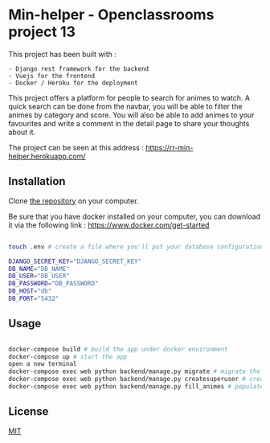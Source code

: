 # Min-helper - Openclassrooms project 13


This project has been built with :

    - Django rest framework for the backend
    - Vuejs for the frontend
    - Docker / Heroku for the deployment


This project offers a platform for people to search for animes to watch.
A quick search can be done from the navbar, you will be able to filter the animes by category and score.
You will also be able to add animes to your favourites and write a comment in the detail page to share your thoughts about it.


The project can be seen at this address : https://rr-min-helper.herokuapp.com/



## Installation


Clone [the repository](https://github.com/Romderful/p13_min-helper) on your computer.

Be sure that you have docker installed on your computer, you can download it via the following link : https://www.docker.com/get-started


```bash

touch .env # create a file where you'll put your database configuration and the django secret key

DJANGO_SECRET_KEY="DJANGO_SECRET_KEY"
DB_NAME="DB_NAME"
DB_USER="DB_USER"
DB_PASSWORD="DB_PASSWORD"
DB_HOST="db"
DB_PORT="5432"
```


## Usage


```bash

docker-compose build # build the app under docker environment
docker-compose up # start the app
open a new terminal
docker-compose exec web python backend/manage.py migrate # migrate the database
docker-compose exec web python backend/manage.py createsuperuser # create the superuser credentials
docker-compose exec web python backend/manage.py fill_animes # populate the database with animes
```


## License


[MIT](https://choosealicense.com/licenses/mit/)